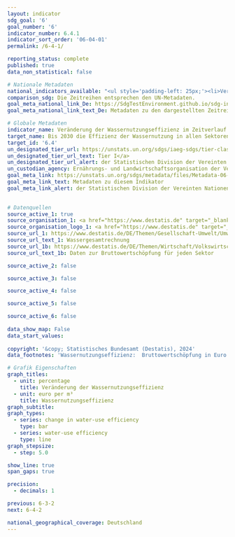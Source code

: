 ```yaml
---
layout: indicator    
sdg_goal: '6'    
goal_number: '6'    
indicator_number: 6.4.1    
indicator_sort_order: '06-04-01'    
permalink: /6-4-1/    

reporting_status: complete    
published: true    
data_non_statistical: false    

# Nationale Metadaten    
national_indicators_available: "<ul style='padding-left: 25px;'><li>Veränderung der Wassernutzungseffizienz</li> <li> Wassernutzungseffizienz</li></ul>"    
comparison_sdg: Die Zeitreihen entsprechen den UN-Metadaten.    
goal_meta_national_link_De: https://SdgTestEnvironment.github.io/sdg-indicators/public/MetaDe/6.4.1.pdf
goal_meta_national_link_text_De: Metadaten zu den dargestellten Zeitreihen    

# Globale Metadaten    
indicator_name: Veränderung der Wassernutzungseffizienz im Zeitverlauf    
target_name: Bis 2030 die Effizienz der Wassernutzung in allen Sektoren wesentlich steigern und eine nachhaltige Entnahme und Bereitstellung von Süßwasser gewährleisten, um der Wasserknappheit zu begegnen und die Zahl der unter Wasserknappheit leidenden Menschen erheblich zu verringern    
target_id: '6.4'    
un_designated_tier_url: https://unstats.un.org/sdgs/iaeg-sdgs/tier-classification/'    
un_designated_tier_url_text: Tier I</a>    
un_designated_tier_url_alert: der Statistischen Division der Vereinten Nationen    
un_custodian_agency: Ernährungs- und Landwirtschaftsorganisation der Vereinten Nationen (FAO)    
goal_meta_link: https://unstats.un.org/sdgs/metadata/files/Metadata-06-04-01.pdf    
goal_meta_link_text: Metadaten zu diesem Indikator    
goal_meta_link_alert: der Statistischen Division der Vereinten Nationen    
    

# Datenquellen
source_active_1: true
source_organisation_1: <a href="https://www.destatis.de" target="_blank"> Statistisches Bundesamt (Destatis) </a>
source_organisation_logo_1: <a href="https://www.destatis.de" target="_blank"><img src="https://sdg-indikatoren.de/public/OrgImgDe/destatis.png" alt="Logo destatis" style="height:60px; width:148px"/></a>
source_url_1: https://www.destatis.de/DE/Themen/Gesellschaft-Umwelt/Umwelt/UGR/rohstoffe-materialfluesse-wasser/Publikationen/Downloads/statistischer-bericht-ugr-wassergesamtrechnung-5851401199005.xlsx
source_url_text_1: Wassergesamtrechnung
source_url_1b: https://www.destatis.de/DE/Themen/Wirtschaft/Volkswirtschaftliche-Gesamtrechnungen-Inlandsprodukt/_inhalt.html#sprg233858
source_url_text_1b: Daten zur Bruttowertschöpfung für jeden Sektor

source_active_2: false

source_active_3: false

source_active_4: false

source_active_5: false

source_active_6: false
    
data_show_map: False    
data_start_values:     
    
copyright: '&copy; Statistisches Bundesamt (Destatis), 2024'    
data_footnotes: 'Wassernutzungseffizienz:  Bruttowertschöpfung in Euro pro m³ genutztem Wasser.<br>• Land- und Forstwirtschaft, Fischerei: Abschnitt A gemäß Klassifikation der Wirtschaftszweige, Ausgabe 2008 (WZ 2008).<br>• MIMEC: Mining and quarrying; manufacturing; electricity, gas, steam and air conditioning supply; constructions (Bergbau und Gewinnung von Steinen und Erden; Verarbeitendes Gewerbe; Energieversorgung; Baugewerbe) Abschnitte B, C, D und F gemäß WZ 2008.<br>• Dienstleistungen: Abschnitte E, G bis T gemäß WZ 2008.<br>• Daten der Wassergesamtrechnung: Alle 3 Jahre (ab 2010) auf Basis erhobener Werte. Zwischenjahre rückwirkend geschätzt.'    

# Grafik Eigenschaften    
graph_titles:
  - unit: percentage
    title: Veränderung der Wassernutzungseffizienz
  - unit: euro per m³
    title: Wassernutzungseffizienz
graph_subtitle:     
graph_types: 
  - series: change in water-use efficiency
    type: bar
  - series: water-use efficiency
    type: line
graph_stepsize: 
  - step: 5.0    

show_line: true
span_gaps: true

precision:
  - decimals: 1    

previous: 6-3-2    
next: 6-4-2    

national_geographical_coverage: Deutschland    
---
```


<span></span>